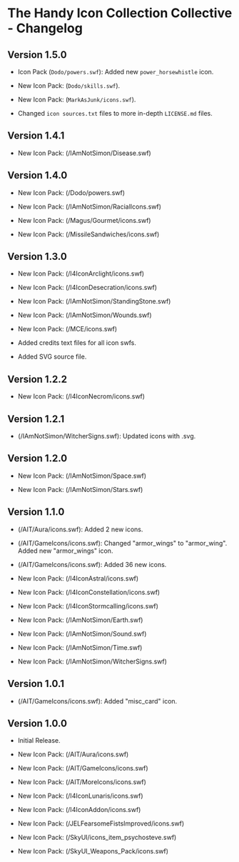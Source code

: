 # The Handy Icon Collection Collective - Changelog

## Version 1.5.0

- Icon Pack (`Dodo/powers.swf`): Added new `power_horsewhistle` icon.

- New Icon Pack: (`Dodo/skills.swf`).

- New Icon Pack: (`MarkAsJunk/icons.swf`).

- Changed `icon sources.txt` files to more in-depth `LICENSE.md` files.

## Version 1.4.1

- New Icon Pack: (/IAmNotSimon/Disease.swf)

## Version 1.4.0

- New Icon Pack: (/Dodo/powers.swf)

- New Icon Pack: (/IAmNotSimon/RacialIcons.swf)

- New Icon Pack: (/Magus/Gourmet/icons.swf)

- New Icon Pack: (/MissileSandwiches/icons.swf)

## Version 1.3.0

- New Icon Pack: (/I4IconArclight/icons.swf)

- New Icon Pack: (/I4IconDesecration/icons.swf)

- New Icon Pack: (/IAmNotSimon/StandingStone.swf)

- New Icon Pack: (/IAmNotSimon/Wounds.swf)

- New Icon Pack: (/MCE/icons.swf)

- Added credits text files for all icon swfs.

- Added SVG source file.

## Version 1.2.2

- New Icon Pack: (/I4IconNecrom/icons.swf)

## Version 1.2.1

- (/IAmNotSimon/WitcherSigns.swf): Updated icons with .svg.

## Version 1.2.0

- New Icon Pack: (/IAmNotSimon/Space.swf)

- New Icon Pack: (/IAmNotSimon/Stars.swf)

## Version 1.1.0

- (/AIT/Aura/icons.swf): Added 2 new icons.

- (/AIT/GameIcons/icons.swf): Changed "armor_wings" to "armor_wing". Added new "armor_wings" icon.

- (/AIT/GameIcons/icons.swf): Added 36 new icons.

- New Icon Pack: (/I4IconAstral/icons.swf)

- New Icon Pack: (/I4IconConstellation/icons.swf)

- New Icon Pack: (/I4IconStormcalling/icons.swf)

- New Icon Pack: (/IAmNotSimon/Earth.swf)

- New Icon Pack: (/IAmNotSimon/Sound.swf)

- New Icon Pack: (/IAmNotSimon/Time.swf)

- New Icon Pack: (/IAmNotSimon/WitcherSigns.swf)

## Version 1.0.1

- (/AIT/GameIcons/icons.swf): Added "misc_card" icon.

## Version 1.0.0

- Initial Release.

- New Icon Pack: (/AIT/Aura/icons.swf)

- New Icon Pack: (/AIT/GameIcons/icons.swf)

- New Icon Pack: (/AIT/MoreIcons/icons.swf)

- New Icon Pack: (/I4IconLunaris/icons.swf)

- New Icon Pack: (/I4IconAddon/icons.swf)

- New Icon Pack: (/JELFearsomeFistsImproved/icons.swf)

- New Icon Pack: (/SkyUI/icons_item_psychosteve.swf)

- New Icon Pack: (/SkyUI_Weapons_Pack/icons.swf)
